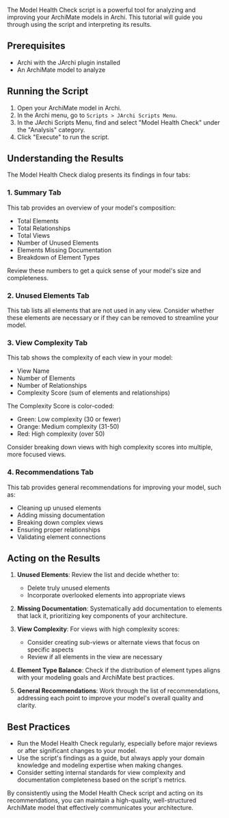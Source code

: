 The Model Health Check script is a powerful tool for analyzing and improving your ArchiMate models in Archi. This tutorial will guide you through using the script and interpreting its results.

## Prerequisites

- Archi with the JArchi plugin installed
- An ArchiMate model to analyze

## Running the Script

1. Open your ArchiMate model in Archi.
2. In the Archi menu, go to `Scripts > JArchi Scripts Menu`.
3. In the JArchi Scripts Menu, find and select "Model Health Check" under the "Analysis" category.
4. Click "Execute" to run the script.

## Understanding the Results

The Model Health Check dialog presents its findings in four tabs:

### 1. Summary Tab

This tab provides an overview of your model's composition:

- Total Elements
- Total Relationships
- Total Views
- Number of Unused Elements
- Elements Missing Documentation
- Breakdown of Element Types

Review these numbers to get a quick sense of your model's size and completeness.

### 2. Unused Elements Tab

This tab lists all elements that are not used in any view. Consider whether these elements are necessary or if they can be removed to streamline your model.

### 3. View Complexity Tab

This tab shows the complexity of each view in your model:

- View Name
- Number of Elements
- Number of Relationships
- Complexity Score (sum of elements and relationships)

The Complexity Score is color-coded:
- Green: Low complexity (30 or fewer)
- Orange: Medium complexity (31-50)
- Red: High complexity (over 50)

Consider breaking down views with high complexity scores into multiple, more focused views.

### 4. Recommendations Tab

This tab provides general recommendations for improving your model, such as:

- Cleaning up unused elements
- Adding missing documentation
- Breaking down complex views
- Ensuring proper relationships
- Validating element connections

## Acting on the Results

1. **Unused Elements**: Review the list and decide whether to:
   - Delete truly unused elements
   - Incorporate overlooked elements into appropriate views

2. **Missing Documentation**: Systematically add documentation to elements that lack it, prioritizing key components of your architecture.

3. **View Complexity**: For views with high complexity scores:
   - Consider creating sub-views or alternate views that focus on specific aspects
   - Review if all elements in the view are necessary

4. **Element Type Balance**: Check if the distribution of element types aligns with your modeling goals and ArchiMate best practices.

5. **General Recommendations**: Work through the list of recommendations, addressing each point to improve your model's overall quality and clarity.

## Best Practices

- Run the Model Health Check regularly, especially before major reviews or after significant changes to your model.
- Use the script's findings as a guide, but always apply your domain knowledge and modeling expertise when making changes.
- Consider setting internal standards for view complexity and documentation completeness based on the script's metrics.

By consistently using the Model Health Check script and acting on its recommendations, you can maintain a high-quality, well-structured ArchiMate model that effectively communicates your architecture.